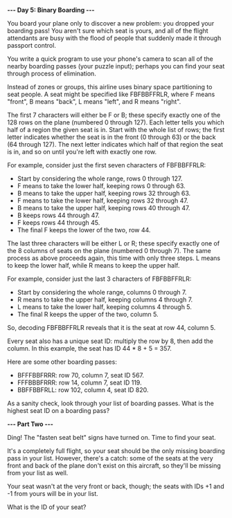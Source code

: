 **--- Day 5: Binary Boarding ---**

You board your plane only to discover a new problem: you dropped your boarding pass! You aren't sure which seat is yours, and all of the flight attendants are busy with the flood of people that suddenly made it through passport control.

You write a quick program to use your phone's camera to scan all of the nearby boarding passes (your puzzle input); perhaps you can find your seat through process of elimination.

Instead of zones or groups, this airline uses binary space partitioning to seat people. A seat might be specified like FBFBBFFRLR, where F means "front", B means "back", L means "left", and R means "right".

The first 7 characters will either be F or B; these specify exactly one of the 128 rows on the plane (numbered 0 through 127). Each letter tells you which half of a region the given seat is in. Start with the whole list of rows; the first letter indicates whether the seat is in the front (0 through 63) or the back (64 through 127). The next letter indicates which half of that region the seat is in, and so on until you're left with exactly one row.

For example, consider just the first seven characters of FBFBBFFRLR:

-    Start by considering the whole range, rows 0 through 127.
-    F means to take the lower half, keeping rows 0 through 63.
-    B means to take the upper half, keeping rows 32 through 63.
-    F means to take the lower half, keeping rows 32 through 47.
-    B means to take the upper half, keeping rows 40 through 47.
-    B keeps rows 44 through 47.
-    F keeps rows 44 through 45.
-    The final F keeps the lower of the two, row 44.

The last three characters will be either L or R; these specify exactly one of the 8 columns of seats on the plane (numbered 0 through 7). The same process as above proceeds again, this time with only three steps. L means to keep the lower half, while R means to keep the upper half.

For example, consider just the last 3 characters of FBFBBFFRLR:

-    Start by considering the whole range, columns 0 through 7.
-    R means to take the upper half, keeping columns 4 through 7.
-    L means to take the lower half, keeping columns 4 through 5.
-    The final R keeps the upper of the two, column 5.

So, decoding FBFBBFFRLR reveals that it is the seat at row 44, column 5.

Every seat also has a unique seat ID: multiply the row by 8, then add the column. In this example, the seat has ID 44 * 8 + 5 = 357.

Here are some other boarding passes:

-    BFFFBBFRRR: row 70, column 7, seat ID 567.
-    FFFBBBFRRR: row 14, column 7, seat ID 119.
-    BBFFBBFRLL: row 102, column 4, seat ID 820.

As a sanity check, look through your list of boarding passes. What is the highest seat ID on a boarding pass?

**--- Part Two ---**

Ding! The "fasten seat belt" signs have turned on. Time to find your seat.

It's a completely full flight, so your seat should be the only missing boarding pass in your list. However, there's a catch: some of the seats at the very front and back of the plane don't exist on this aircraft, so they'll be missing from your list as well.

Your seat wasn't at the very front or back, though; the seats with IDs +1 and -1 from yours will be in your list.

What is the ID of your seat?
